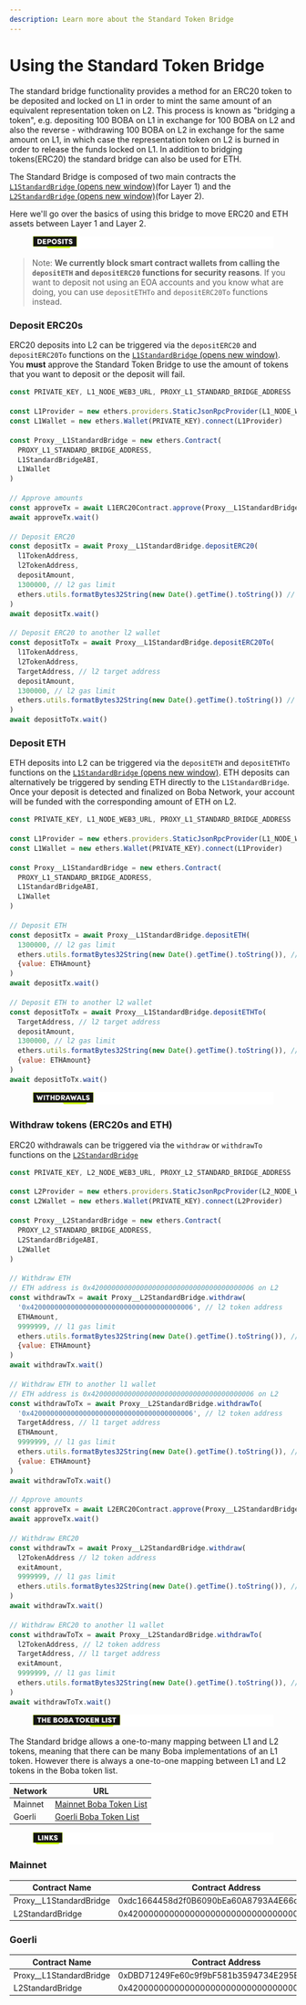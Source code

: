```yaml
---
description: Learn more about the Standard Token Bridge
---
```


# Using the Standard Token Bridge

The standard bridge functionality provides a method for an ERC20 token to be deposited and locked on L1 in order to mint the same amount of an equivalent representation token on L2. This process is known as "bridging a token", e.g. depositing 100 BOBA on L1 in exchange for 100 BOBA on L2 and also the reverse - withdrawing 100 BOBA on L2 in exchange for the same amount on L1, in which case the representation token on L2 is burned in order to release the funds locked on L1. In addition to bridging tokens(ERC20) the standard bridge can also be used for ETH.

The Standard Bridge is composed of two main contracts the [`L1StandardBridge` (opens new window)](https://github.com/bobanetwork/boba/blob/develop/packages/contracts/contracts/L1/messaging/L1StandardBridge.sol)(for Layer 1) and the [`L2StandardBridge` (opens new window)](https://github.com/bobanetwork/boba/blob/develop/packages/contracts/contracts/L2/messaging/L2StandardBridge.sol)(for Layer 2).

Here we'll go over the basics of using this bridge to move ERC20 and ETH assets between Layer 1 and Layer 2.



<figure><img src="../../../.gitbook/assets/Artboard 1 (6).png" alt=""><figcaption></figcaption></figure>

> Note: **We currently block smart contract wallets from calling the `depositETH` and `depositERC20` functions for security reasons**. If you want to deposit not using an EOA accounts and you know what are doing, you can use `depositETHTo` and `depositERC20To` functions instead.

### Deposit ERC20s

ERC20 deposits into L2 can be triggered via the `depositERC20` and `depositERC20To` functions on the [`L1StandardBridge` (opens new window)](https://github.com/bobanetwork/boba/blob/develop/packages/contracts/contracts/L1/messaging/L1StandardBridge.sol). You **must** approve the Standard Token Bridge to use the amount of tokens that you want to deposit or the deposit will fail.

```js
const PRIVATE_KEY, L1_NODE_WEB3_URL, PROXY_L1_STANDARD_BRIDGE_ADDRESS

const L1Provider = new ethers.providers.StaticJsonRpcProvider(L1_NODE_WEB3_URL)
const L1Wallet = new ethers.Wallet(PRIVATE_KEY).connect(L1Provider)

const Proxy__L1StandardBridge = new ethers.Contract(
  PROXY_L1_STANDARD_BRIDGE_ADDRESS,
  L1StandardBridgeABI,
  L1Wallet
)

// Approve amounts
const approveTx = await L1ERC20Contract.approve(Proxy__L1StandardBridge.address, depositAmount)
await approveTx.wait()

// Deposit ERC20
const depositTx = await Proxy__L1StandardBridge.depositERC20(
  l1TokenAddress,
  l2TokenAddress,
  depositAmount,
  1300000, // l2 gas limit
  ethers.utils.formatBytes32String(new Date().getTime().toString()) // byte data
)
await depositTx.wait()

// Deposit ERC20 to another l2 wallet
const depositToTx = await Proxy__L1StandardBridge.depositERC20To(
  l1TokenAddress,
  l2TokenAddress,
  TargetAddress, // l2 target address
  depositAmount,
  1300000, // l2 gas limit
  ethers.utils.formatBytes32String(new Date().getTime().toString()) // byte data
)
await depositToTx.wait()
```

### Deposit ETH

ETH deposits into L2 can be triggered via the `depositETH` and `depositETHTo` functions on the [`L1StandardBridge` (opens new window)](https://github.com/bobanetwork/boba/blob/develop/packages/contracts/contracts/L1/messaging/L1StandardBridge.sol). ETH deposits can alternatively be triggered by sending ETH directly to the `L1StandardBridge`. Once your deposit is detected and finalized on Boba Network, your account will be funded with the corresponding amount of ETH on L2.

```js
const PRIVATE_KEY, L1_NODE_WEB3_URL, PROXY_L1_STANDARD_BRIDGE_ADDRESS

const L1Provider = new ethers.providers.StaticJsonRpcProvider(L1_NODE_WEB3_URL)
const L1Wallet = new ethers.Wallet(PRIVATE_KEY).connect(L1Provider)

const Proxy__L1StandardBridge = new ethers.Contract(
  PROXY_L1_STANDARD_BRIDGE_ADDRESS,
  L1StandardBridgeABI,
  L1Wallet
)

// Deposit ETH
const depositTx = await Proxy__L1StandardBridge.depositETH(
  1300000, // l2 gas limit
  ethers.utils.formatBytes32String(new Date().getTime().toString()), // byte data
  {value: ETHAmount}
)
await depositTx.wait()

// Deposit ETH to another l2 wallet
const depositToTx = await Proxy__L1StandardBridge.depositETHTo(
  TargetAddress, // l2 target address
  depositAmount,
  1300000, // l2 gas limit
  ethers.utils.formatBytes32String(new Date().getTime().toString()), // byte data
  {value: ETHAmount}
)
await depositToTx.wait()
```



<figure><img src="../../../.gitbook/assets/Artboard 2 (4).png" alt=""><figcaption></figcaption></figure>

### Withdraw tokens (ERC20s and ETH)

ERC20 withdrawals can be triggered via the `withdraw` or `withdrawTo` functions on the [`L2StandardBridge`](https://github.com/bobanetwork/boba/blob/develop/packages/contracts/contracts/L2/messaging/L2StandardBridge.sol)

```js
const PRIVATE_KEY, L2_NODE_WEB3_URL, PROXY_L2_STANDARD_BRIDGE_ADDRESS

const L2Provider = new ethers.providers.StaticJsonRpcProvider(L2_NODE_WEB3_URL)
const L2Wallet = new ethers.Wallet(PRIVATE_KEY).connect(L2Provider)

const Proxy__L2StandardBridge = new ethers.Contract(
  PROXY_L2_STANDARD_BRIDGE_ADDRESS,
  L2StandardBridgeABI,
  L2Wallet
)

// Withdraw ETH
// ETH address is 0x4200000000000000000000000000000000000006 on L2
const withdrawTx = await Proxy__L2StandardBridge.withdraw(
  '0x4200000000000000000000000000000000000006', // l2 token address
  ETHAmount,
  9999999, // l1 gas limit
  ethers.utils.formatBytes32String(new Date().getTime().toString()), // byte data
  {value: ETHAmount}
)
await withdrawTx.wait()

// Withdraw ETH to another l1 wallet
// ETH address is 0x4200000000000000000000000000000000000006 on L2
const withdrawToTx = await Proxy__L2StandardBridge.withdrawTo(
  '0x4200000000000000000000000000000000000006', // l2 token address
  TargetAddress, // l1 target address
  ETHAmount,
  9999999, // l1 gas limit
  ethers.utils.formatBytes32String(new Date().getTime().toString()), // byte data
  {value: ETHAmount}
)
await withdrawToTx.wait()

// Approve amounts
const approveTx = await L2ERC20Contract.approve(Proxy__L2StandardBridge.address, exitAmount)
await approveTx.wait()

// Withdraw ERC20
const withdrawTx = await Proxy__L2StandardBridge.withdraw(
  l2TokenAddress // l2 token address
  exitAmount,
  9999999, // l1 gas limit
  ethers.utils.formatBytes32String(new Date().getTime().toString()), // byte data
)
await withdrawTx.wait()

// Withdraw ERC20 to another l1 wallet
const withdrawToTx = await Proxy__L2StandardBridge.withdrawTo(
  l2TokenAddress, // l2 token address
  TargetAddress, // l1 target address
  exitAmount,
  9999999, // l1 gas limit
  ethers.utils.formatBytes32String(new Date().getTime().toString()), // byte data
)
await withdrawToTx.wait()
```



<figure><img src="../../../.gitbook/assets/Artboard 3 (3).png" alt=""><figcaption></figcaption></figure>

The Standard bridge allows a one-to-many mapping between L1 and L2 tokens, meaning that there can be many Boba implementations of an L1 token. However there is always a one-to-one mapping between L1 and L2 tokens in the Boba token list.

| Network | URL                                                                                                                                                                            |
| ------- | ------------------------------------------------------------------------------------------------------------------------------------------------------------------------------ |
| Mainnet | [Mainnet Boba Token List](https://github.com/bobanetwork/boba/blob/develop/packages/boba/register/addresses/addressesMainnet\_0x8376ac6C3f73a25Dd994E0b0669ca7ee0C02F089.json) |
| Goerli  | [Goerli Boba Token List](https://github.com/bobanetwork/boba/blob/develop/packages/boba/register/addresses/addressesGoerli\_0x6FF9c8FF8F0B6a0763a3030540c21aFC721A9148.json)   |



<figure><img src="../../../.gitbook/assets/Artboard 4 (1).png" alt=""><figcaption></figcaption></figure>

### Mainnet

| Contract Name             | Contract Address                           |
| ------------------------- | ------------------------------------------ |
| Proxy\_\_L1StandardBridge | 0xdc1664458d2f0B6090bEa60A8793A4E66c2F1c00 |
| L2StandardBridge          | 0x4200000000000000000000000000000000000010 |

### Goerli

| Contract Name             | Contract Address                           |
| ------------------------- | ------------------------------------------ |
| Proxy\_\_L1StandardBridge | 0xDBD71249Fe60c9f9bF581b3594734E295EAfA9b2 |
| L2StandardBridge          | 0x4200000000000000000000000000000000000010 |
